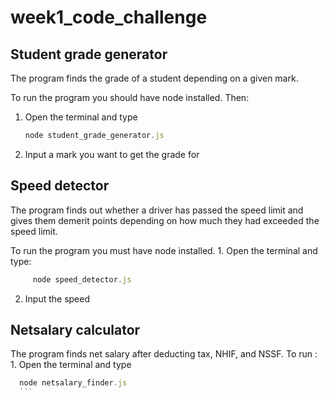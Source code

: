 # week1_code_challenge
## Student grade generator
The program finds the grade of a student depending on a given mark.

To run the program you should have node installed. Then:
 1. Open the terminal and type
    ```javascript
    node student_grade_generator.js

    ```
  2. Input a mark you want to get the grade for

 ## Speed detector
 The program finds out whether a driver has passed the speed limit and gives  them demerit points depending on how much they 
  had exceeded the speed limit.

 To run the program you must have node installed.
    1. Open the terminal and type:
    
  ```javascript
       node speed_detector.js
   ```
  2. Input the speed

  ## Netsalary calculator
  The program finds net salary after deducting tax, NHIF, and NSSF.
  To run :
      1. Open the terminal and type
                                                                                                                    
  ```javascript
    node netsalary_finder.js
    ```
  
  
  
 
